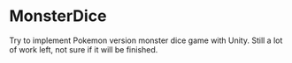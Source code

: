 # MonsterDice
Try to implement Pokemon version monster dice game with Unity.
Still a lot of work left, not sure if it will be finished.